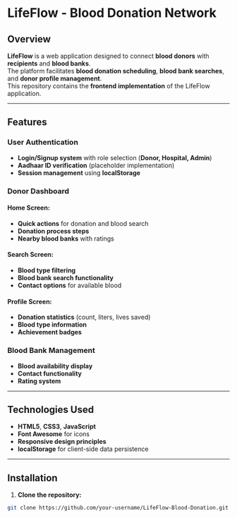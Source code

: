 # **LifeFlow - Blood Donation Network**

## **Overview**
**LifeFlow** is a web application designed to connect **blood donors** with **recipients** and **blood banks**.  
The platform facilitates **blood donation scheduling**, **blood bank searches**, and **donor profile management**.  
This repository contains the **frontend implementation** of the LifeFlow application.

---

## **Features**

### **User Authentication**
- **Login/Signup system** with role selection (**Donor, Hospital, Admin**)
- **Aadhaar ID verification** (placeholder implementation)
- **Session management** using **localStorage**

### **Donor Dashboard**

#### **Home Screen:**
- **Quick actions** for donation and blood search
- **Donation process steps**
- **Nearby blood banks** with ratings

#### **Search Screen:**
- **Blood type filtering**
- **Blood bank search functionality**
- **Contact options** for available blood

#### **Profile Screen:**
- **Donation statistics** (count, liters, lives saved)
- **Blood type information**
- **Achievement badges**

### **Blood Bank Management**
- **Blood availability display**
- **Contact functionality**
- **Rating system**

---

## **Technologies Used**
- **HTML5**, **CSS3**, **JavaScript**
- **Font Awesome** for icons
- **Responsive design principles**
- **localStorage** for client-side data persistence

---

## **Installation**

1. **Clone the repository:**
```bash
git clone https://github.com/your-username/LifeFlow-Blood-Donation.git
